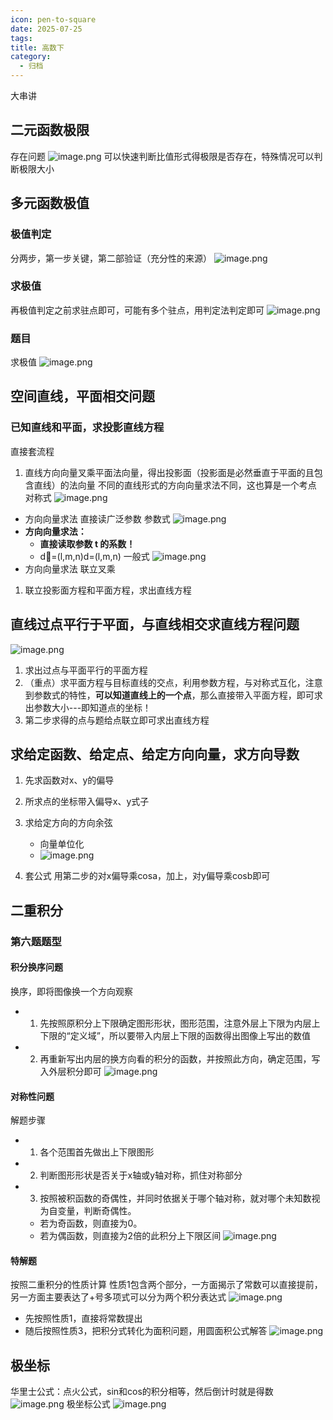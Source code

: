 ```yaml
---
icon: pen-to-square
date: 2025-07-25
tags: 
title: 高数下
category:
  - 归档
---
```

大串讲
## 二元函数极限
存在问题
![image.png](https://cdn.jsdelivr.net/gh/fakeppa/blog-img/20250729144543.png)
可以快速判断比值形式得极限是否存在，特殊情况可以判断极限大小
## 多元函数极值
### 极值判定
分两步，第一步关键，第二部验证（充分性的来源）
![image.png](https://cdn.jsdelivr.net/gh/fakeppa/blog-img/20250729165427.png)
### 求极值
再极值判定之前求驻点即可，可能有多个驻点，用判定法判定即可
![image.png](https://cdn.jsdelivr.net/gh/fakeppa/blog-img/20250729165815.png)

### 题目
求极值
![image.png](https://cdn.jsdelivr.net/gh/fakeppa/blog-img/20250729150527.png)

## 空间直线，平面相交问题
### 已知直线和平面，求投影直线方程
直接套流程
1. 直线方向向量叉乘平面法向量，得出投影面（投影面是必然垂直于平面的且包含直线）的法向量
不同的直线形式的方向向量求法不同，这也算是一个考点
对称式
![image.png](https://cdn.jsdelivr.net/gh/fakeppa/blog-img/20250802001720.png)
- 方向向量求法
	直接读广泛参数
参数式
![image.png](https://cdn.jsdelivr.net/gh/fakeppa/blog-img/20250802001805.png)
- **方向向量求法：**
    - **直接读取参数 t 的系数！**
    - d⃗=(l,m,n)d=(l,m,n)
一般式
![image.png](https://cdn.jsdelivr.net/gh/fakeppa/blog-img/20250802001823.png)
- 方向向量求法
	联立叉乘
1. 联立投影面方程和平面方程，求出直线方程
## 直线过点平行于平面，与直线相交求直线方程问题
![image.png](https://cdn.jsdelivr.net/gh/fakeppa/blog-img/20250802003740.png)

1. 求出过点与平面平行的平面方程
2. （重点）求平面方程与目标直线的交点，利用参数方程，与对称式互化，注意到参数式的特性，**可以知道直线上的一个点**，那么直接带入平面方程，即可求出参数大小---即知道点的坐标！
3. 第二步求得的点与题给点联立即可求出直线方程

## 求给定函数、给定点、给定方向向量，求方向导数
1. 先求函数对x、y的偏导
2. 所求点的坐标带入偏导x、y式子
3. 求给定方向的方向余弦
	- 向量单位化
	- ![image.png](https://cdn.jsdelivr.net/gh/fakeppa/blog-img/20250802193604.png)

4. 套公式
	用第二步的对x偏导乘cosa，加上，对y偏导乘cosb即可

## 二重积分 
### 第六题题型
#### 积分换序问题
换序，即将图像换一个方向观察
- 1. 先按照原积分上下限确定图形形状，图形范围，注意外层上下限为内层上下限的“定义域”，所以要带入内层上下限的函数得出图像上写出的数值
- 2. 再重新写出内层的换方向看的积分的函数，并按照此方向，确定范围，写入外层积分即可
![image.png](https://cdn.jsdelivr.net/gh/fakeppa/blog-img/20250806193609.png)
#### 对称性问题
解题步骤
- 1. 各个范围首先做出上下限图形
- 2. 判断图形形状是否关于x轴或y轴对称，抓住对称部分
- 3. 按照被积函数的奇偶性，并同时依据关于哪个轴对称，就对哪个未知数视为自变量，判断奇偶性。
	- 若为奇函数，则直接为0。
	- 若为偶函数，则直接为2倍的此积分上下限区间
![image.png](https://cdn.jsdelivr.net/gh/fakeppa/blog-img/20250807131152.png)

#### 特解题
按照二重积分的性质计算
性质1包含两个部分，一方面揭示了常数可以直接提前，另一方面主要表达了+号多项式可以分为两个积分表达式
![image.png](https://cdn.jsdelivr.net/gh/fakeppa/blog-img/20250807132323.png)
- 先按照性质1，直接将常数提出
- 随后按照性质3，把积分式转化为面积问题，用圆面积公式解答
![image.png](https://cdn.jsdelivr.net/gh/fakeppa/blog-img/20250807132230.png)

## 极坐标
华里士公式：点火公式，sin和cos的积分相等，然后倒计时就是得数
![image.png](https://cdn.jsdelivr.net/gh/fakeppa/blog-img/20250811210026.png)
极坐标公式
![image.png](https://cdn.jsdelivr.net/gh/fakeppa/blog-img/20250811213517.png)

